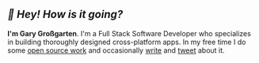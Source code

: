 ## ***👋 Hey! How is it going?***
        

**I'm Gary Großgarten**. I'm a Full Stack Software Developer who specializes in building thoroughly designed cross-platform apps. In my free time I do some [open source work](https://github.com/garygrossgarten) and occasionally [write](https://gary.dev) and [tweet](https://twitter.com/garygrossgarten) about it.

